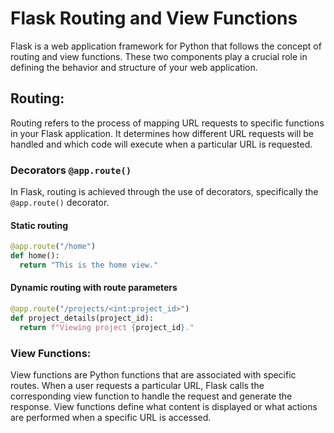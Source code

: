 # Flask Routing and View Functions

Flask is a web application framework for Python that follows the concept of routing and view functions. These two components play a crucial role in defining the behavior and structure of your web application.

## Routing:
Routing refers to the process of mapping URL requests to specific functions in your Flask application. It determines how different URL requests will be handled and which code will execute when a particular URL is requested.

### Decorators `@app.route()`
In Flask, routing is achieved through the use of decorators, specifically the `@app.route()` decorator.

#### Static routing
```py
@app.route("/home")
def home():
  return "This is the home view."
```
#### Dynamic routing with route parameters
```py
@app.route("/projects/<int:project_id>")
def project_details(project_id):
  return f"Viewing project {project_id}."
```

### View Functions:
View functions are Python functions that are associated with specific routes. When a user requests a particular URL, Flask calls the corresponding view function to handle the request and generate the response. View functions define what content is displayed or what actions are performed when a specific URL is accessed.
